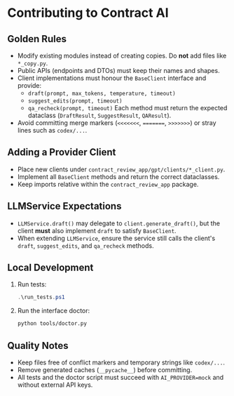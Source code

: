 # Contributing to Contract AI

## Golden Rules
- Modify existing modules instead of creating copies. Do **not** add files like `*_copy.py`.
- Public APIs (endpoints and DTOs) must keep their names and shapes.
- Client implementations must honour the `BaseClient` interface and provide:
  - `draft(prompt, max_tokens, temperature, timeout)`
  - `suggest_edits(prompt, timeout)`
  - `qa_recheck(prompt, timeout)`
  Each method must return the expected dataclass (`DraftResult`, `SuggestResult`, `QAResult`).
- Avoid committing merge markers (`<<<<<<<`, `=======`, `>>>>>>>`) or stray lines such as `codex/...`.

## Adding a Provider Client
- Place new clients under `contract_review_app/gpt/clients/*_client.py`.
- Implement all `BaseClient` methods and return the correct dataclasses.
- Keep imports relative within the `contract_review_app` package.

## LLMService Expectations
- `LLMService.draft()` may delegate to `client.generate_draft()`, but the client **must** also implement `draft` to satisfy `BaseClient`.
- When extending `LLMService`, ensure the service still calls the client's `draft`, `suggest_edits`, and `qa_recheck` methods.

## Local Development
1. Run tests:
   ```powershell
   .\run_tests.ps1
   ```
2. Run the interface doctor:
   ```bash
   python tools/doctor.py
   ```

## Quality Notes
- Keep files free of conflict markers and temporary strings like `codex/...`.
- Remove generated caches (`__pycache__`) before committing.
- All tests and the doctor script must succeed with `AI_PROVIDER=mock` and without external API keys.
